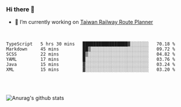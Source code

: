 ### Hi there 👋

- 🔭 I’m currently working on [Taiwan Railway Route Planner](https://github.com/Taiwan-Railway-Route-Planner)

<br/>

<!--START_SECTION:waka-->

```text
TypeScript   5 hrs 30 mins   █████████████████▓░░░░░░░   70.18 %
Markdown     45 mins         ██▒░░░░░░░░░░░░░░░░░░░░░░   09.72 %
SCSS         22 mins         █▒░░░░░░░░░░░░░░░░░░░░░░░   04.82 %
YAML         17 mins         █░░░░░░░░░░░░░░░░░░░░░░░░   03.76 %
Java         15 mins         ▓░░░░░░░░░░░░░░░░░░░░░░░░   03.24 %
XML          15 mins         ▓░░░░░░░░░░░░░░░░░░░░░░░░   03.20 %
```

<!--END_SECTION:waka-->

<br/>
<br/>

![Anurag's github stats](https://github-readme-stats.vercel.app/api?username=DepickereSven&show_icons=true&theme=tokyonight)



<!--
**DepickereSven/DepickereSven** is a ✨ _special_ ✨ repository because its `README.md` (this file) appears on your GitHub profile.

Here are some ideas to get you started:

- 🔭 I’m currently working on ...
- 🌱 I’m currently learning ...
- 👯 I’m looking to collaborate on ...
- 🤔 I’m looking for help with ...
- 💬 Ask me about ...
- 📫 How to reach me: ...
- 😄 Pronouns: ...
- ⚡ Fun fact: ...
-->
